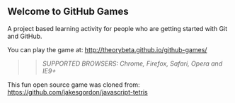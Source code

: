 ## Welcome to GitHub Games

A project based learning activity for people who are getting started with Git and GitHub.

You can play the game at: http://theorybeta.github.io/github-games/

>> _*SUPPORTED BROWSERS*: Chrome, Firefox, Safari, Opera and IE9+_

This fun open source game was cloned from: https://github.com/jakesgordon/javascript-tetris
